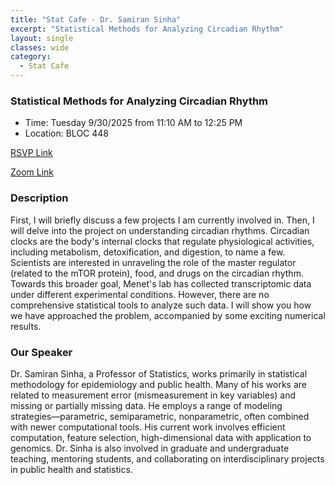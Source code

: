```yaml
---
title: "Stat Cafe - Dr. Samiran Sinha"
excerpt: "Statistical Methods for Analyzing Circadian Rhythm"
layout: single
classes: wide
category: 
  - Stat Cafe
---
```


<!--
<img src="https://github.com/jeroda7105/tamusgsa.github.io/blob/master/assets/images/stat_cafe/Mallick_Sept_09_2025/IMG_0121.JPG?raw=true" alt="Header" width="315" style="float: right;"/> 
-->


### Statistical Methods for Analyzing Circadian Rhythm

- Time: Tuesday 9/30/2025 from 11:10 AM to 12:25 PM
- Location: BLOC 448


[RSVP Link](<https://urldefense.com/v3/__https://forms.gle/qCVnh66afgyPWRhe6__;!!KwNVnqRv!FcXGJDrZjWi5LpprTsQMXVDJqfPo2lJacHpTrjHUeN-A7VDYKZ04p5Su8z4ZCUrdg-bdItR09I1aMulJaD8M$>)

[Zoom Link](<https://tamu.zoom.us/j/91033644108>)

### Description

First, I will briefly discuss a few projects I am currently involved in. Then, I will delve into the project on understanding circadian rhythms. Circadian clocks are the body's internal clocks that regulate physiological activities, including metabolism, detoxification, and digestion, to name a few. Scientists are interested in unraveling the role of the master regulator (related to the mTOR protein), food, and drugs on the circadian rhythm. Towards this broader goal, Menet's lab has collected transcriptomic data under different experimental conditions. However, there are no comprehensive statistical tools to analyze such data. I will show you how we have approached the problem, accompanied by some exciting numerical results.   



### Our Speaker

Dr. Samiran Sinha, a Professor of Statistics, works primarily in statistical methodology for epidemiology and public health. Many of his works are related to measurement error (mismeasurement in key variables) and missing or partially missing data. He employs a range of modeling strategies—parametric, semiparametric, nonparametric, often combined with newer computational tools. His current work involves efficient computation, feature selection, high-dimensional data with application to genomics. Dr. Sinha is also involved in graduate and undergraduate teaching, mentoring students, and collaborating on interdisciplinary projects in public health and statistics.



<!--
### Presentation
<iframe src="https://drive.google.com/file/d/1tN9MfS-UIcedYkMafjpg1VxsRcSM0t8T/preview" width="640" height="480" allow="autoplay"></iframe>
-->

<!--
### Recording
<iframe width="560" height="315" src="https://www.youtube.com/embed/4k2Cp6_qF8w?si=KPxNBAuZWUIRiC9M" title="YouTube video player" frameborder="0" allow="accelerometer; autoplay; clipboard-write; encrypted-media; gyroscope; picture-in-picture; web-share" referrerpolicy="strict-origin-when-cross-origin" allowfullscreen></iframe>
-->

<!--
### Gallery

{% include gallery id="layouts_gallery" %}
-->
